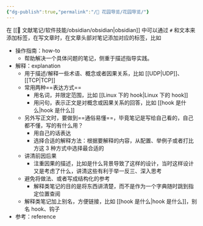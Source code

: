 ```yaml
---
{"dg-publish":true,"permalink":"/🌱 花园导览/花园导览/"}
---
```



在 [[🌿 文献笔记/软件技能/obsidian/obsidian\|obsidian]] 中可以通过 `#` 和文本来添加标签，在写文章时，在文章头部对笔记添加对应的标签，比如

- 操作指南：how-to
	- 帮助解决一个具体问题的笔记，侧重于描述指导实践。
- 解释：explanation
	- 用于描述/解释一些术语、概念或者因果关系，比如 [[UDP\|UDP]]、[[TCP\|TCP]]
	- 常用两种==表达方式==
		- 用名词，并限定范围，比如 [[Linux 下的 hook\|Linux 下的 hook]]
		- 用问句，表示正文是对概念或因果关系的回答，比如 [[hook 是什么\|hook 是什么]]
	- 另外写正文时，要做到==通俗易懂==，毕竟笔记是写给自己看的，自己都不懂，写的有什么用？
		- 用自己的话表达
		- 选择合适的解释方法：根据要解释的内容，从配置、举例子或者打比方这 3 种方式中选择最合适的
	- 讲清前因后果
		- 注重因果的描述，比如是什么背景导致了这样的设计，当时这样设计又是考虑了什么，讲清这些有利于举一反三、深入思考
	- 避免将做法、或者写成结构化的参考
		- 解释类笔记的目的是将东西讲清楚，而不是作为一个字典随时跳到指定位置查阅
	- 解释类笔记加上别名，方便链接，比如 [[hook 是什么\|hook 是什么]]，别名 hook、钩子
- 参考：reference